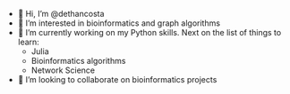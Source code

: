 - 👋 Hi, I’m @dethancosta
- 👀 I’m interested in bioinformatics and graph algorithms
- 🌱 I’m currently working on my Python skills. Next on the list of things to learn:
  - Julia
  - Bioinformatics algorithms
  - Network Science
- 💞️ I’m looking to collaborate on bioinformatics projects

<!---
dethancosta/dethancosta is a ✨ special ✨ repository because its `README.md` (this file) appears on your GitHub profile.
You can click the Preview link to take a look at your changes.
--->
